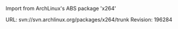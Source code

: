 Import from ArchLinux's ABS package 'x264'

URL: svn://svn.archlinux.org/packages/x264/trunk
Revision: 196284
